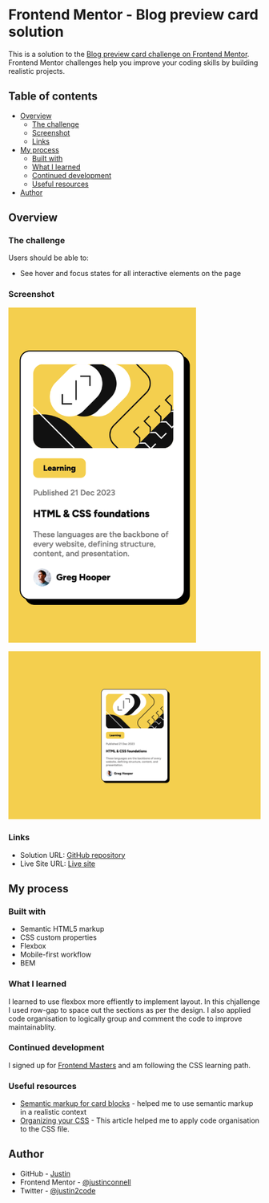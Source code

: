 # Frontend Mentor - Blog preview card solution

This is a solution to the [Blog preview card challenge on Frontend Mentor](https://www.frontendmentor.io/challenges/blog-preview-card-ckPaj01IcS). Frontend Mentor challenges help you improve your coding skills by building realistic projects.

## Table of contents

- [Overview](#overview)
  - [The challenge](#the-challenge)
  - [Screenshot](#screenshot)
  - [Links](#links)
- [My process](#my-process)
  - [Built with](#built-with)
  - [What I learned](#what-i-learned)
  - [Continued development](#continued-development)
  - [Useful resources](#useful-resources)
- [Author](#author)

## Overview

### The challenge

Users should be able to:

- See hover and focus states for all interactive elements on the page

### Screenshot

<img src="./screenshots/mobile.png" alt="Mobile" width="375px" />

![Desktop](./screenshots/desktop.png)

### Links

- Solution URL: [GitHub repository](https://github.com/justinconnell/fem-blog-preview-card)
- Live Site URL: [Live site](https://justinconnell.github.io/fem-blog-preview-card/)

## My process

### Built with

- Semantic HTML5 markup
- CSS custom properties
- Flexbox
- Mobile-first workflow
- BEM

### What I learned

I learned to use flexbox more effiently to implement layout. In this chjallenge I used row-gap to space out the sections as per the design. I also applied code organisation to logically group and comment the code to improve maintainablity.

### Continued development

I signed up for [Frontend Masters](https://frontendmasters.com) and am following the CSS learning path.

### Useful resources

- [Semantic markup for card blocks](https://codereview.stackexchange.com/questions/188612/semantic-markup-for-card-blocks) - helped me to use semantic markup in a realistic context
- [Organizing your CSS](https://developer.mozilla.org/en-US/docs/Learn/CSS/Building_blocks/Organizing) - This article helped me to apply code organisation to the CSS file.

## Author

- GitHub - [Justin](https://github.com/justinconnell)
- Frontend Mentor - [@justinconnell](https://www.frontendmentor.io/profile/justinconnell)
- Twitter - [@justin2code](https://twitter.com/justin2code)
